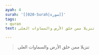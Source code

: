 ```yaml
---
ayah: 4
surah: '[[020-Surah|سورة]]'
tags:
- quran
text: تنزيلا ممن خلق الأرض والسماوات العلى

---
```

> تنزيلا ممن خلق الأرض والسماوات العلى
